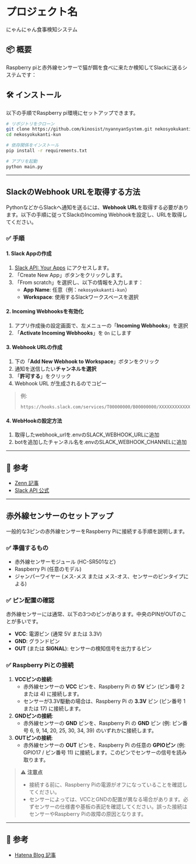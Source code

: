 # プロジェクト名

にゃんにゃん食事検知システム

## 📦 概要

Raspberry piと赤外線センサーで猫が餌を食べに来たか検知してSlackに送るシステムです：

## 🛠️ インストール

以下の手順でRaspberry pi環境にセットアップできます。

```bash
# リポジトリをクローン
git clone https://github.com/kinosist/nyannyanSystem.git nekosyokukanti-kun
cd nekosyokukanti-kun
```

```bash
# 依存関係をインストール
pip install -r requirements.txt
```

```bash
# アプリを起動
python main.py
```

---

## SlackのWebhook URLを取得する方法

PythonなどからSlackへ通知を送るには、**Webhook URL**を取得する必要があります。以下の手順に従ってSlackのIncoming Webhookを設定し、URLを取得してください。

### ✅ 手順

#### 1. Slack Appの作成

1. [Slack API: Your Apps](https://api.slack.com/apps) にアクセスします。
2. 「Create New App」ボタンをクリックします。
3. 「From scratch」を選択し、以下の情報を入力します：
   - **App Name**: 任意（例：`nekosyokukanti-kun`）
   - **Workspace**: 使用するSlackワークスペースを選択

#### 2. Incoming Webhooksを有効化

1. アプリ作成後の設定画面で、左メニューの「**Incoming Webhooks**」を選択
2. 「**Activate Incoming Webhooks**」を `On` にします

#### 3. Webhook URLの作成

1. 下の「**Add New Webhook to Workspace**」ボタンをクリック
2. 通知を送信したい**チャンネルを選択**
3. 「**許可する**」をクリック
4. Webhook URL が生成されるのでコピー

> 例:
> ```
> https://hooks.slack.com/services/T00000000/B00000000/XXXXXXXXXXXXXXXXXXXXXXXX
> ```

#### 4. WebHookの設定方法

1. 取得したwebhook_urlを.envのSLACK_WEBHOOK_URLに追加
2. botを追加したチャンネル名を.envのSLACK_WEBHOOK_CHANNELに追加

---

## 🔗 参考

- [Zenn 記事](https://zenn.dev/hotaka_noda/articles/4a6f0ccee73a18)
- [Slack API 公式](https://api.slack.com/messaging/webhooks)

---

## 赤外線センサーのセットアップ

一般的な3ピンの赤外線センサーをRaspberry Piに接続する手順を説明します。

### ✅ 準備するもの

  * 赤外線センサーモジュール (HC-SR501など)
  * Raspberry Pi (任意のモデル)
  * ジャンパーワイヤー (メス-メス または メス-オス、センサーのピンタイプによる)

### ✅ ピン配置の確認

赤外線センサーには通常、以下の3つのピンがあります。中央のPINがOUTのことが多いです。

  * **VCC**: 電源ピン (通常 5V または 3.3V)
  * **GND**: グランドピン
  * **OUT** (または **SIGNAL**): センサーの検知信号を出力するピン

### ✅ Raspberry Piとの接続

1.  **VCCピンの接続**:
      * 赤外線センサーの **VCC** ピンを、Raspberry Pi の **5V** ピン (ピン番号 2 または 4) に接続します。
      * センサーが3.3V駆動の場合は、Raspberry Pi の **3.3V** ピン (ピン番号 1 または 17) に接続します。
2.  **GNDピンの接続**:
      * 赤外線センサーの **GND** ピンを、Raspberry Pi の **GND** ピン (例: ピン番号 6, 9, 14, 20, 25, 30, 34, 39) のいずれかに接続します。
3.  **OUTピンの接続**:
      * 赤外線センサーの **OUT** ピンを、Raspberry Pi の任意の **GPIOピン** (例: GPIO17 / ピン番号 11) に接続します。このピンでセンサーの信号を読み取ります。

> ⚠️ **注意点**
>
>   * 接続する前に、Raspberry Piの電源がオフになっていることを確認してください。
>   * センサーによっては、VCCとGNDの配置が異なる場合があります。必ずセンサーの仕様書や基板の表記を確認してください。誤った接続はセンサーやRaspberry Piの故障の原因となります。

---

## 🔗 参考

- [Hatena Blog 記事](https://aquarius-train.hatenablog.com/entry/RaspberryPi_3B%2B%E3%81%A7%E4%BA%BA%E6%84%9F%E3%82%BB%E3%83%B3%E3%82%B5%E3%83%BC%E3%81%AE%E5%8B%95%E4%BD%9C%E7%A2%BA%E8%AA%8D)